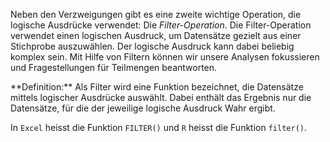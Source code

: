 Neben den Verzweigungen gibt es eine zweite wichtige Operation, die logische Ausdrücke verwendet: Die *Filter-Operation*. Die Filter-Operation verwendet einen logischen Ausdruck, um Datensätze gezielt aus einer Stichprobe auszuwählen. Der logische Ausdruck kann dabei beliebig komplex sein. Mit Hilfe von Filtern können wir unsere Analysen fokussieren und Fragestellungen für Teilmengen beantworten.

<p class="alert alert-primary" markdown="1">
**Definition:** Als Filter wird eine Funktion bezeichnet, die Datensätze mittels logischer Ausdrücke auswählt. Dabei enthält das Ergebnis nur die Datensätze, für die der jeweilige logische Ausdruck Wahr ergibt. 
</p>

In `Excel` heisst die Funktion `FILTER()`  und `R` heisst die Funktion `filter()`.
